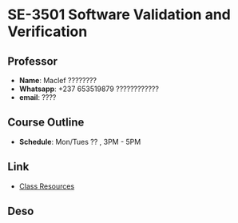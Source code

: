 # SE-3501 Software Validation and Verification 

## Professor

- **Name**: Maclef ????????
- **Whatsapp**: +237 653519879 ????????????
- **email**: ????

## Course Outline

- **Schedule**: Mon/Tues ?? , 3PM - 5PM


## Link

- [Class Resources](https://moodle.ictuniversity.org/course/view.php?id=2413)

## Deso

